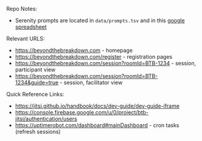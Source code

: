 Repo Notes:
* Serenity prompts are located in `data/prompts.tsv` and in this [google spreadsheet](https://docs.google.com/spreadsheets/d/12XJfovHsBwuTXDcOGfeTrTolDyWDBs5Kzc2h6HXEZHE/edit#gid=0)

Relevant URLS:
* https://beyondthebreakdown.com - homepage
* https://beyondthebreakdown.com/register - registration pages
* https://beyondthebreakdown.com/session?roomId=BTB-1234 - session, participant view
* https://beyondthebreakdown.com/session?roomId=BTB-1234&guide=true - session, facilitator view

Quick Reference Links:
* https://jitsi.github.io/handbook/docs/dev-guide/dev-guide-iframe
* https://console.firebase.google.com/u/0/project/btb-jitsi/authentication/users
* https://uptimerobot.com/dashboard#mainDashboard - cron tasks (refresh sessions)
